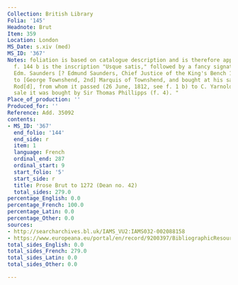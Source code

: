```yaml
---
Collection: British Library
Folia: '145'
Headnote: Brut
Item: 359
Location: London
MS_Date: s.xiv (med)
MS_ID: '367'
Notes: foliation is based on catalogue description and is therefore approximate; "On
  f. 144 b is the inscription "Usque satis," followed by a fancy signature, apparently
  Edm. Saunders [? Edmund Saunders, Chief Justice of the King's Bench 1683]. Belonged
  to [George Townshend, 2nd] Marquis of Townshend, and bought at his sale by [Thomas]
  Rod[d], from whom it passed (26 June, 1812, see f. 1 b) to C. Yarnold. At Yarnold's
  sale it was bought by Sir Thomas Phillipps (f. 4). "
Place_of_production: ''
Produced_for: ''
Reference: Add. 35092
contents:
- MS_ID: '367'
  end_folio: '144'
  end_side: r
  item: 1
  language: French
  ordinal_end: 287
  ordinal_start: 9
  start_folio: '5'
  start_side: r
  title: Prose Brut to 1272 (Dean no. 42)
  total_sides: 279.0
percentage_English: 0.0
percentage_French: 100.0
percentage_Latin: 0.0
percentage_Other: 0.0
sources:
- http://searcharchives.bl.uk/IAMS_VU2:IAMS032-002088158
- https://www.europeana.eu/portal/en/record/9200397/BibliographicResource_3000126312395.html
total_sides_English: 0.0
total_sides_French: 279.0
total_sides_Latin: 0.0
total_sides_Other: 0.0

---
```

